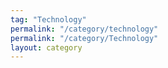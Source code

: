 ```yaml
---
tag: "Technology"
permalink: "/category/technology"
permalink: "/category/Technology"
layout: category
---
```



